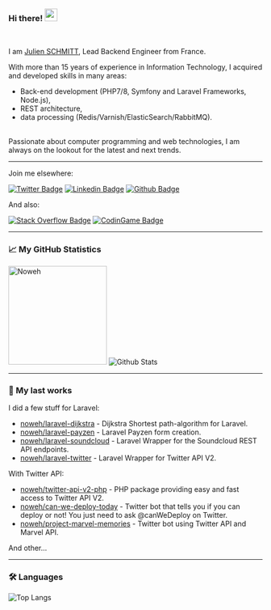 ### Hi there! <img src="https://media.giphy.com/media/hvRJCLFzcasrR4ia7z/giphy.gif" width="25">

<br>

I am [Julien SCHMITT](https://twitter.com/Noweh95), Lead Backend Engineer from France.

With more than 15 years of experience in Information Technology, I acquired and developed skills in many areas:
 - Back-end development (PHP7/8, Symfony and Laravel Frameworks, Node.js),
 - REST architecture,
 - data processing (Redis/Varnish/ElasticSearch/RabbitMQ).

<br>
Passionate about computer programming and web technologies, I am always on the lookout for the latest and next trends.

---

Join me elsewhere:

[![Twitter Badge](https://img.shields.io/badge/-Noweh95-00acee?style=flat&logo=twitter&logoColor=white&link=https://twitter.com/Noweh95/)](https://www.twitter.com/Noweh95/)
[![Linkedin Badge](https://img.shields.io/badge/-julien-schmitt-0072b1?style=flat&logo=Linkedin&logoColor=white&link=https://www.linkedin.com/in/jschmitt95/?locale=en_US)](https://www.linkedin.com/in/julien-schmitt-backend-developer/?locale=en_US)
[![Github Badge](https://img.shields.io/badge/-noweh-grey?style=flat&logo=github&logoColor=white&link=https://github.com/noweh/)](https://www.github.com/noweh/)

And also:

[![Stack Overflow Badge](https://img.shields.io/badge/-Stackoverflow-00acee?style=fla&message=Stack+Overflow&color=F58025&logo=Stack+Overflow&logoColor=FFFFFF&link=https://stackoverflow.com/users/5320614/noweh5)](https://stackoverflow.com/users/5320614/noweh)
[![CodinGame Badge](https://img.shields.io/badge/-CodinGame-00acee?style=flat&color=222222&logo=CodinGame&logoColor=F2BB13&link=https://www.codingame.com/profile/de68c0a539716cbb68b4d0b4a184a9b16062105)](https://www.codingame.com/profile/de68c0a539716cbb68b4d0b4a184a9b16062105)

---

### 📈 My GitHub Statistics

<div align="left">
  <img src="https://user-images.githubusercontent.com/11422029/173511097-0b40fc56-7a51-44ce-b4c1-d944250adc23.gif" alt="Noweh" height="195"/>  
  <img src="https://github-readme-stats.vercel.app/api?username=noweh&show_icons=true&theme=graywhite" alt="Github Stats" />
</div>

---

### 🔭 My last works

I did a few stuff for Laravel:

- [noweh/laravel-dijkstra](https://github.com/noweh/laravel-dijkstra) - Dijkstra Shortest path-algorithm for Laravel.
- [noweh/laravel-payzen](https://github.com/noweh/laravel-payzen) - Laravel Payzen form creation.
- [noweh/laravel-soundcloud](https://github.com/noweh/laravel-soundcloud) - Laravel Wrapper for the Soundcloud REST API endpoints.
- [noweh/laravel-twitter](https://github.com/noweh/laravel-twitter) - Laravel Wrapper for Twitter API V2.

With Twitter API:

- [noweh/twitter-api-v2-php](https://github.com/noweh/twitter-api-v2-php) - PHP package providing easy and fast access to Twitter API V2.
- [noweh/can-we-deploy-today](https://github.com/noweh/can-we-deploy-today) - Twitter bot that tells you if you can deploy or not! You just need to ask @canWeDeploy on Twitter.
- [noweh/project-marvel-memories](https://github.com/noweh/project-marvel-memories) - Twitter bot using Twitter API and Marvel API.

And other...

---

### 🛠 Languages

![Top Langs](https://github-readme-stats.vercel.app/api/top-langs/?username=noweh&layout=compact)


<!--
**noweh/noweh** is a ✨ _special_ ✨ repository because its `README.md` (this file) appears on your GitHub profile.

Here are some ideas to get you started:

- 🔭 I’m currently working on ...
- 🌱 I’m currently learning ...
- 👯 I’m looking to collaborate on ...
- 🤔 I’m looking for help with ...
- 💬 Ask me about ...
- 📫 How to reach me: ...
- 😄 Pronouns: ...
- ⚡ Fun fact: ...
-->
